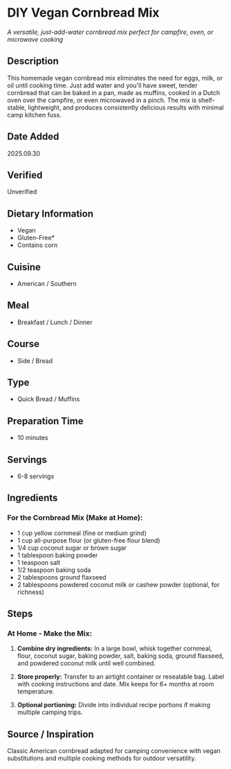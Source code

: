# DIY Vegan Cornbread Mix
*A versatile, just-add-water cornbread mix perfect for campfire, oven, or microwave cooking*

## Description
This homemade vegan cornbread mix eliminates the need for eggs, milk, or oil until cooking time. Just add water and you'll have sweet, tender cornbread that can be baked in a pan, made as muffins, cooked in a Dutch oven over the campfire, or even microwaved in a pinch. The mix is shelf-stable, lightweight, and produces consistently delicious results with minimal camp kitchen fuss.

## Date Added
2025.09.30

## Verified
Unverified

## Dietary Information
- Vegan
- Gluten-Free*
- Contains corn

## Cuisine
- American / Southern

## Meal
- Breakfast / Lunch / Dinner

## Course
- Side / Bread

## Type
- Quick Bread / Muffins

## Preparation Time
- 10 minutes

## Servings
- 6-8 servings

## Ingredients
### For the Cornbread Mix (Make at Home):
- 1 cup yellow cornmeal (fine or medium grind)
- 1 cup all-purpose flour (or gluten-free flour blend)
- 1/4 cup coconut sugar or brown sugar
- 1 tablespoon baking powder
- 1 teaspoon salt
- 1/2 teaspoon baking soda
- 2 tablespoons ground flaxseed
- 2 tablespoons powdered coconut milk or cashew powder (optional, for richness)

## Steps
### At Home - Make the Mix:
1. **Combine dry ingredients:** In a large bowl, whisk together cornmeal, flour, coconut sugar, baking powder, salt, baking soda, ground flaxseed, and powdered coconut milk until well combined.

2. **Store properly:** Transfer to an airtight container or resealable bag. Label with cooking instructions and date. Mix keeps for 6+ months at room temperature.

3. **Optional portioning:** Divide into individual recipe portions if making multiple camping trips.

## Source / Inspiration
Classic American cornbread adapted for camping convenience with vegan substitutions and multiple cooking methods for outdoor versatility.